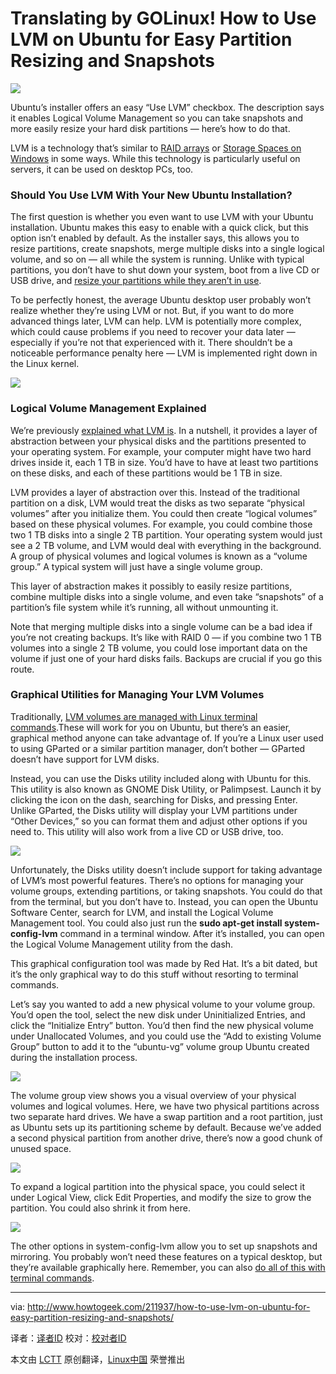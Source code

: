 Translating by GOLinux!
How to Use LVM on Ubuntu for Easy Partition Resizing and Snapshots
================================================================================
![](http://cdn5.howtogeek.com/wp-content/uploads/2015/03/ximg_55035707bbd74.png.pagespeed.ic.9_yebxUF1C.png)

Ubuntu’s installer offers an easy “Use LVM” checkbox. The description says it enables Logical Volume Management so you can take snapshots and more easily resize your hard disk partitions — here’s how to do that.

LVM is a technology that’s similar to [RAID arrays][1] or [Storage Spaces on Windows][2] in some ways. While this technology is particularly useful on servers, it can be used on desktop PCs, too.

### Should You Use LVM With Your New Ubuntu Installation? ###

The first question is whether you even want to use LVM with your Ubuntu installation. Ubuntu makes this easy to enable with a quick click, but this option isn’t enabled by default. As the installer says, this allows you to resize partitions, create snapshots, merge multiple disks into a single logical volume, and so on — all while the system is running. Unlike with typical partitions, you don’t have to shut down your system, boot from a live CD or USB drive, and [resize your partitions while they aren’t in use][3].

To be perfectly honest, the average Ubuntu desktop user probably won’t realize whether they’re using LVM or not. But, if you want to do more advanced things later, LVM can help. LVM is potentially more complex, which could cause problems if you need to recover your data later — especially if you’re not that experienced with it. There shouldn’t be a noticeable performance penalty here — LVM is implemented right down in the Linux kernel.

![](http://cdn5.howtogeek.com/wp-content/uploads/2015/03/ximg_55035cbada6ae.png.pagespeed.ic.cnqyiKfCvi.png)

### Logical Volume Management Explained ###

We’re previously [explained what LVM is][4]. In a nutshell, it provides a layer of abstraction between your physical disks and the partitions presented to your operating system. For example, your computer might have two hard drives inside it, each 1 TB in size. You’d have to have at least two partitions on these disks, and each of these partitions would be 1 TB in size.

LVM provides a layer of abstraction over this. Instead of the traditional partition on a disk, LVM would treat the disks as two separate “physical volumes” after you initialize them. You could then create “logical volumes” based on these physical volumes. For example, you could combine those two 1 TB disks into a single 2 TB partition. Your operating system would just see a 2 TB volume, and LVM would deal with everything in the background. A group of physical volumes and logical volumes is known as a “volume group.” A typical system will just have a single volume group.

This layer of abstraction makes it possibly to easily resize partitions, combine multiple disks into a single volume, and even take “snapshots” of a partition’s file system while it’s running, all without unmounting it.

Note that merging multiple disks into a single volume can be a bad idea if you’re not creating backups. It’s like with RAID 0 — if you combine two 1 TB volumes into a single 2 TB volume, you could lose important data on the volume if just one of your hard disks fails. Backups are crucial if you go this route.

### Graphical Utilities for Managing Your LVM Volumes ###

Traditionally, [LVM volumes are managed with Linux terminal commands][5].These will work for you on Ubuntu, but there’s an easier, graphical method anyone can take advantage of. If you’re a Linux user used to using GParted or a similar partition manager, don’t bother — GParted doesn’t have support for LVM disks.

Instead, you can use the Disks utility included along with Ubuntu for this. This utility is also known as GNOME Disk Utility, or Palimpsest. Launch it by clicking the icon on the dash, searching for Disks, and pressing Enter. Unlike GParted, the Disks utility will display your LVM partitions under “Other Devices,” so you can format them and adjust other options if you need to. This utility will also work from a live CD or USB drive, too.

![](http://cdn5.howtogeek.com/wp-content/uploads/2015/03/ximg_550361b3772f7.png.pagespeed.ic.nZWwLJUywR.png)

Unfortunately, the Disks utility doesn’t include support for taking advantage of LVM’s most powerful features. There’s no options for managing your volume groups, extending partitions, or taking snapshots. You could do that from the terminal, but you don’t have to. Instead, you can open the Ubuntu Software Center, search for LVM, and install the Logical Volume Management tool. You could also just run the **sudo apt-get install system-config-lvm** command in a terminal window. After it’s installed, you can open the Logical Volume Management utility from the dash.

This graphical configuration tool was made by Red Hat. It’s a bit dated, but it’s the only graphical way to do this stuff without resorting to terminal commands.

Let’s say you wanted to add a new physical volume to your volume group. You’d open the tool, select the new disk under Uninitialized Entries, and click the “Initialize Entry” button. You’d then find the new physical volume under Unallocated Volumes, and you could use the “Add to existing Volume Group” button to add it to the “ubuntu-vg” volume group Ubuntu created during the installation process.

![](http://cdn5.howtogeek.com/wp-content/uploads/2015/03/ximg_550363106789c.png.pagespeed.ic.drVInt3Weq.png)

The volume group view shows you a visual overview of your physical volumes and logical volumes. Here, we have two physical partitions across two separate hard drives. We have a swap partition and a root partition, just as Ubuntu sets up its partitioning scheme by default. Because we’ve added a second physical partition from another drive, there’s now a good chunk of unused space.

![](http://cdn5.howtogeek.com/wp-content/uploads/2015/03/ximg_550363f631c19.png.pagespeed.ic.54E_Owcq8y.png)

To expand a logical partition into the physical space, you could select it under Logical View, click Edit Properties, and modify the size to grow the partition. You could also shrink it from here.

![](http://cdn5.howtogeek.com/wp-content/uploads/2015/03/ximg_55036893712d3.png.pagespeed.ic.ce7y_Mt0uF.png)

The other options in system-config-lvm allow you to set up snapshots and mirroring. You probably won’t need these features on a typical desktop, but they’re available graphically here. Remember, you can also [do all of this with terminal commands][6].

--------------------------------------------------------------------------------

via: http://www.howtogeek.com/211937/how-to-use-lvm-on-ubuntu-for-easy-partition-resizing-and-snapshots/

译者：[译者ID](https://github.com/译者ID)
校对：[校对者ID](https://github.com/校对者ID)

本文由 [LCTT](https://github.com/LCTT/TranslateProject) 原创翻译，[Linux中国](http://linux.cn/) 荣誉推出

[1]:http://www.howtogeek.com/162676/how-to-use-multiple-disks-intelligently-an-introduction-to-raid/
[2]:http://www.howtogeek.com/109380/how-to-use-windows-8s-storage-spaces-to-mirror-combine-drives/
[3]:http://www.howtogeek.com/114503/how-to-resize-your-ubuntu-partitions/
[4]:http://www.howtogeek.com/howto/40702/how-to-manage-and-use-lvm-logical-volume-management-in-ubuntu/
[5]:http://www.howtogeek.com/howto/40702/how-to-manage-and-use-lvm-logical-volume-management-in-ubuntu/
[6]:http://www.howtogeek.com/howto/40702/how-to-manage-and-use-lvm-logical-volume-management-in-ubuntu/
